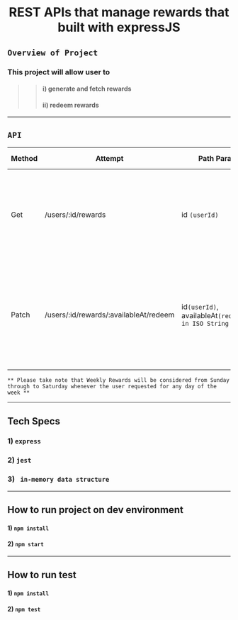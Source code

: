 <h1 align="center">REST APIs that manage rewards that built with expressJS</h1>

## `Overview of Project`
### This project will allow user to 
   >> #### i) generate and fetch rewards
   >> #### ii) redeem rewards

--------------------
## `API`


Method | Attempt |Path Parameter| Query string parameters| sample url | Description
--- |--- | --- | --- | --- | --- 
Get  |/users/:id/rewards | id `(userId)`| at `(requestedDate in ISO String format)` | /users/1/rewards?at=2022-04-30T14:48:00.000Z|1)create user with requested userId   2)generate and fetch rewards for the whole week of the user
Patch  |/users/:id/rewards/:availableAt/redeem | id`(userId)`,   availableAt`(requestedDate in ISO String format)`|   | /users/1/rewards/2022-04-27T10:30:00.000Z/redeem|1) update the redeemedAt column of the requested rewards  2)return msg that includes data or error msg


``** Please take note that Weekly Rewards will be considered from Sunday through to Saturday whenever the user requested for any day of the week **``

--------------------


## Tech Specs 
### 1) `express`
### 2) `jest`
### 3) ` in-memory data structure`

-----------------------


## How to run project on dev environment

#### 1) `npm install`

#### 2) `npm start`

-----------------------
## How to run test

#### 1) `npm install`

#### 2) `npm test`
